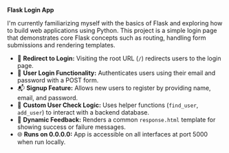 **Flask Login App**

I'm currently familiarizing myself with the basics of Flask and exploring how to build web applications using Python. 
This project is a simple login page that demonstrates core Flask concepts such as routing, handling form submissions and
rendering templates.


* 🔁 **Redirect to Login:** Visiting the root URL (`/`) redirects users to the login page.
* 🔐 **User Login Functionality:** Authenticates users using their email and password with a POST form.
* 📬 **Signup Feature:** Allows new users to register by providing name, email, and password.
* 🧠 **Custom User Check Logic:** Uses helper functions (`find_user`, `add_user`) to interact with a backend database.
* 💬 **Dynamic Feedback:** Renders a common `response.html` template for showing success or failure messages.
* 🌐 **Runs on 0.0.0.0:** App is accessible on all interfaces at port 5000 when run locally.

